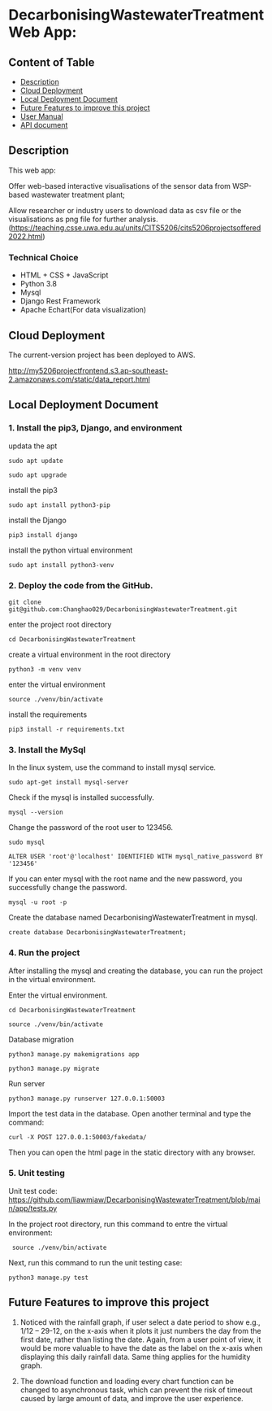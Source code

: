 # DecarbonisingWastewaterTreatment Web App:
## Content of Table
  - [Description](#description)
  - [Cloud Deployment](#clouddeployment)
  - [Local Deployment Document](#localdeployment)
  - [Future Features to improve this project](#futurefeature)
  - [User Manual](documents/User_Manual.md)
  - [API document](document/API_Document.md)
## Description <a name=description></a>
This web app:

Offer web-based interactive visualisations of the sensor data from WSP-based wastewater treatment plant;

Allow researcher or industry users to download data as csv file or the visualisations as png file for further analysis.
(https://teaching.csse.uwa.edu.au/units/CITS5206/cits5206projectsoffered2022.html)
### Technical Choice
- HTML + CSS + JavaScript
- Python 3.8
- Mysql
- Django Rest Framework
- Apache Echart(For data visualization)

## Cloud Deployment <a name=clouddeployment></a>
The current-version project has been deployed to AWS.

http://my5206projectfrontend.s3.ap-southeast-2.amazonaws.com/static/data_report.html


## Local Deployment Document <a name=localdeployment></a>
### 1. Install the pip3, Django, and environment
updata the apt

`sudo apt update `

`sudo apt upgrade`

install the pip3

`sudo apt install python3-pip`

install the Django

`pip3 install django`

install the python virtual environment

`sudo apt install python3-venv`

### 2. Deploy the code from the GitHub.
`git clone git@github.com:Changhao029/DecarbonisingWastewaterTreatment.git`

enter the project root directory

`cd DecarbonisingWastewaterTreatment`

create a virtual environment in the root directory

`python3 -m venv venv`

enter the virtual environment

`source ./venv/bin/activate`

install the requirements

`pip3 install -r requirements.txt`

### 3. Install the MySql
In the linux system, use the command to install mysql service.

`sudo apt-get install mysql-server`

Check if the mysql is installed successfully.

`mysql --version`

Change the password of the root user to 123456.

`sudo mysql`

`ALTER USER 'root'@'localhost' IDENTIFIED WITH mysql_native_password BY '123456'`

If you can enter mysql with the root name and the new password, 
you successfully change the password.

`mysql -u root -p`

Create the database named DecarbonisingWastewaterTreatment in mysql.

`create database DecarbonisingWastewaterTreatment;`

### 4. Run the project
After installing the mysql and creating the database, you can run the 
project in the virtual environment.

Enter the virtual environment.

`cd DecarbonisingWastewaterTreatment`

`source ./venv/bin/activate`

Database migration

`python3 manage.py makemigrations app`

`python3 manage.py migrate`

Run server

`python3 manage.py runserver 127.0.0.1:50003`

Import the test data in the database.
Open another terminal and type the command:

`curl -X POST 127.0.0.1:50003/fakedata/`

Then you can open the html page in the static directory with any browser.

### 5. Unit testing
Unit test code: https://github.com/liawmiaw/DecarbonisingWastewaterTreatment/blob/main/app/tests.py

In the project root directory, run this command to entre the virtual environment:

` source ./venv/bin/activate`

Next, run this command to run the unit testing case:

`python3 manage.py test`

## Future Features to improve this project <a name=futurefeature></a>
1. Noticed with the rainfall graph, if user select a date period to show e.g., 
1/12 – 29-12, on the x-axis when it plots it just numbers the day from the first date, 
rather than listing the date. Again, from a user point of view, 
it would be more valuable to have the date as the label on the x-axis when displaying this daily rainfall data. 
Same thing applies for the humidity graph.

2. The download function and loading every chart function can be changed to asynchronous task, 
which can prevent the risk of timeout caused by large amount of data, and improve the user experience.
